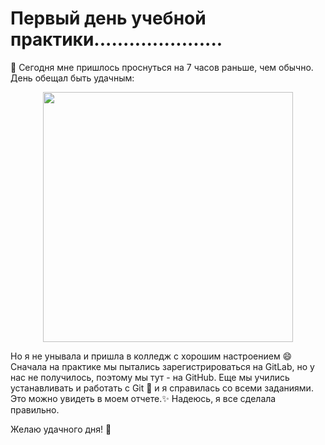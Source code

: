 # Первый день учебной практики......................
👋 Сегодня мне пришлось проснуться на 7 часов раньше, чем обычно. День обещал быть удачным: <p align="center">
<img width="400" height="400" src="https://i.imgur.com/xmMOEid.jpg">
</p>
Но я не унывала и пришла в колледж с хорошим настроением 😄
Сначала на практике мы пытались зарегистрироваться на GitLab, но у нас не получилось, поэтому мы тут - на GitHub.
Еще мы учились устанавливать и работать с Git 👀 и я справилась со всеми заданиями. Это можно увидеть в моем отчете.✨
Надеюсь, я все сделала правильно. 

Желаю удачного дня! 💞️ 

